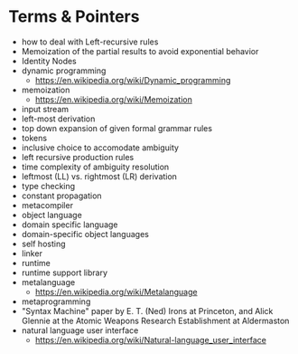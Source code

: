 # Terms & Pointers
    
- how to deal with Left-recursive rules
- Memoization of the partial results to avoid exponential behavior
- Identity Nodes
- dynamic programming
    - https://en.wikipedia.org/wiki/Dynamic_programming
- memoization
    - https://en.wikipedia.org/wiki/Memoization
- input stream
- left-most derivation
- top down expansion of given formal grammar rules
- tokens
- inclusive choice to accomodate ambiguity
- left recursive production rules
- time complexity of ambiguity resolution
- leftmost (LL) vs. rightmost (LR) derivation
- type checking
- constant propagation
- metacompiler
- object language
- domain specific language
- domain-specific object languages
- self hosting
- linker
- runtime
- runtime support library
- metalanguage
    - https://en.wikipedia.org/wiki/Metalanguage
- metaprogramming
- "Syntax Machine" paper by E. T. (Ned) Irons at Princeton, and Alick Glennie at the Atomic Weapons Research Establishment at Aldermaston 
- natural language user interface
    - https://en.wikipedia.org/wiki/Natural-language_user_interface
    
    